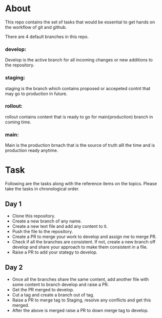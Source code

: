 # About

This repo contains the set of tasks that would be essential to get hands on the workflow of git and github.

There are 4 default branches in this repo.
### develop:
Develop is the active branch for all incoming changes or new additions to the repository.

### staging: 
staging is the branch which contains proposed or accepeted contnt that may go to production in future.

### rollout: 
rollout contains content that is ready to go for main(production) branch in coming time.

### main:
Main is the production brnach that is the source of truth alll the time and is production ready anytime.

# Task

Following are the tasks along with the reference items on the topics. Please take the tasks in chronological order.

## Day 1
- Clone this repository.
- Create a new branch of any name.
- Create a new text file and add any content to it.
- Push the file to the repository.
- Create a PR to merge your work to develop and assign me to merge PR.
- Check if all the branches are consistent. If not, create a new branch off develop and share your approach to make them consistent in a file.
- Raise a PR to add your stategy to develop.

## Day 2
- Once all the branches share the same content, add another file with some content to branch develop and raise a PR.
- Get the PR merged to develop.
- Cut a tag and create a branch out of tag.
- Raise a PR to merge tag to Staging, resolve any conflicts and get this merged.
- After the above is merged raise a PR to down merge tag to develop.
